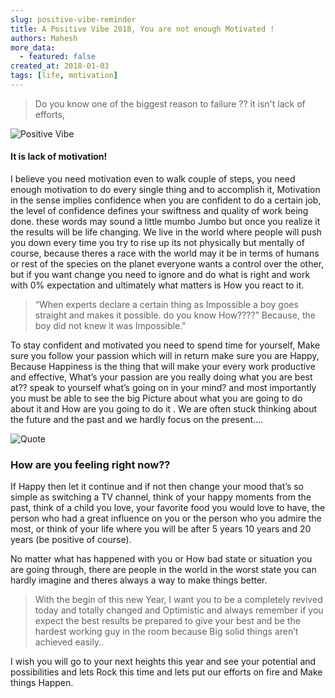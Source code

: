 ```yaml
---
slug: positive-vibe-reminder
title: A Positive Vibe 2018, You are not enough Motivated !
authors: Mahesh
more_data:
  - featured: false
created_at: 2018-01-03
tags: [life, motivation]
---
```


> Do you know one of the biggest reason to failure ?? it isn't lack of efforts,

![Positive Vibe](https://steemitimages.com/DQmP6HUsCP97tsM3fnt7UnXWEdg1d72Vxaym8FBPUoSCNvE/mv.png)

#### It is lack of motivation!

I believe you need motivation even to walk couple of steps, you need enough motivation to do every single thing and to accomplish it, Motivation in the sense implies confidence when you are confident to do a certain job, the level of confidence defines your swiftness and quality of work being done. these words may sound a little mumbo Jumbo but once you realize it the results will be life changing.
We live in the world where people will push you down every time you try to rise up its not physically but mentally of course, because theres a race with the world may it be in terms of humans or rest of the species on the planet everyone wants a control over the other, but if you want change you need to ignore and do what is right and work with 0% expectation and ultimately what matters is How you react to it.

> “When experts declare a certain thing as Impossible a boy goes straight and makes it possible. do you know How????” Because, the boy did not knew it was Impossible."

To stay confident and motivated you need to spend time for yourself, Make sure you follow your passion which will in return make sure you are Happy, Because Happiness is the thing that will make your every work productive and effective, What’s your passion are you really doing what you are best at?? speak to yourself what’s going on in your mind? and most importantly you must be able to see the big Picture about what you are going to do about it and How are you going to do it . We are often stuck thinking about the future and the past and we hardly focus on the present….

![Quote](https://steemitimages.com/0x0/https://steemitimages.com/DQmZfWnz4wuUox7KyxcAiWkAaZUR7XFMNFLd4ueX6quyQvR/83b74760de72b0ce580dbeb49ab9cf4c-0.jpg)

### How are you feeling right now??

If Happy then let it continue and if not then change your mood that’s so simple as switching a TV channel, think of your happy moments from the past, think of a child you love, your favorite food you would love to have, the person who had a great influence on you or the person who you admire the most, or think of your life where you will be after 5 years 10 years and 20 years (be positive of course).

No matter what has happened with you or How bad state or situation you are going through, there are people in the world in the worst state you can hardly imagine and theres always a way to make things better.

> With the begin of this new Year, I want you to be a completely revived today and totally changed and Optimistic and always remember if you expect the best results be prepared to give your best and be the hardest working guy in the room because Big solid things aren’t achieved easily..

I wish you will go to your next heights this year and see your potential and possibilities and lets Rock this time and lets put our efforts on fire and Make things Happen.
